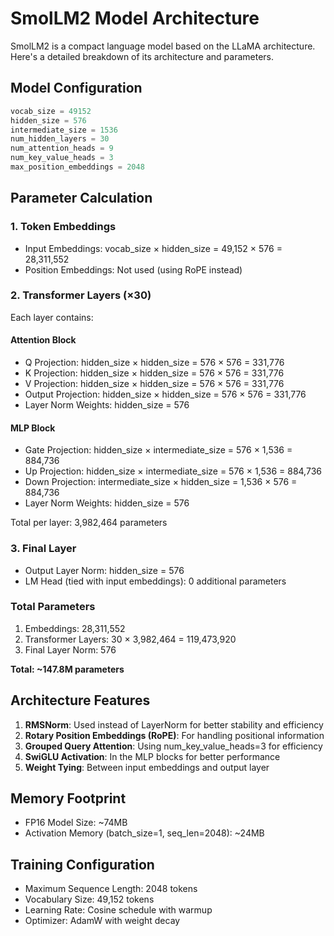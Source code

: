 # SmolLM2 Model Architecture

SmolLM2 is a compact language model based on the LLaMA architecture. Here's a detailed breakdown of its architecture and parameters.

## Model Configuration

```python
vocab_size = 49152
hidden_size = 576
intermediate_size = 1536
num_hidden_layers = 30
num_attention_heads = 9
num_key_value_heads = 3
max_position_embeddings = 2048
```

## Parameter Calculation

### 1. Token Embeddings
- Input Embeddings: vocab_size × hidden_size = 49,152 × 576 = 28,311,552
- Position Embeddings: Not used (using RoPE instead)

### 2. Transformer Layers (×30)
Each layer contains:

#### Attention Block
- Q Projection: hidden_size × hidden_size = 576 × 576 = 331,776
- K Projection: hidden_size × hidden_size = 576 × 576 = 331,776
- V Projection: hidden_size × hidden_size = 576 × 576 = 331,776
- Output Projection: hidden_size × hidden_size = 576 × 576 = 331,776
- Layer Norm Weights: hidden_size = 576

#### MLP Block
- Gate Projection: hidden_size × intermediate_size = 576 × 1,536 = 884,736
- Up Projection: hidden_size × intermediate_size = 576 × 1,536 = 884,736
- Down Projection: intermediate_size × hidden_size = 1,536 × 576 = 884,736
- Layer Norm Weights: hidden_size = 576

Total per layer: 3,982,464 parameters

### 3. Final Layer
- Output Layer Norm: hidden_size = 576
- LM Head (tied with input embeddings): 0 additional parameters

### Total Parameters
1. Embeddings: 28,311,552
2. Transformer Layers: 30 × 3,982,464 = 119,473,920
3. Final Layer Norm: 576

**Total: ~147.8M parameters**

## Architecture Features

1. **RMSNorm**: Used instead of LayerNorm for better stability and efficiency
2. **Rotary Position Embeddings (RoPE)**: For handling positional information
3. **Grouped Query Attention**: Using num_key_value_heads=3 for efficiency
4. **SwiGLU Activation**: In the MLP blocks for better performance
5. **Weight Tying**: Between input embeddings and output layer

## Memory Footprint
- FP16 Model Size: ~74MB
- Activation Memory (batch_size=1, seq_len=2048): ~24MB

## Training Configuration
- Maximum Sequence Length: 2048 tokens
- Vocabulary Size: 49,152 tokens
- Learning Rate: Cosine schedule with warmup
- Optimizer: AdamW with weight decay
